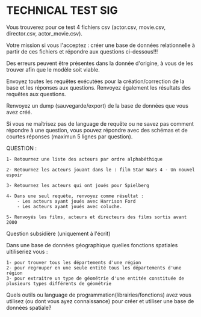 # TECHNICAL TEST SIG

Vous trouverez pour ce test 4 fichiers csv (actor.csv, movie.csv, director.csv, actor_movie.csv).

Votre mission si vous l'acceptez : créer une base de données relationnelle à partir de ces fichiers et répondre aux questions ci-dessous!!!

Des erreurs peuvent être présentes dans la donnée d'origine, à vous de les trouver afin que le modèle soit viable.

Envoyez toutes les requêtes exécutées pour la création/correction de la base et les réponses aux questions.
Renvoyez également les résultats des requêtes aux questions.

Renvoyez un dump (sauvegarde/export) de la base de données que vous avez créé.

Si vous ne maîtrisez pas de language de requête ou ne savez pas comment répondre à une question,
vous pouvez répondre avec des schémas et de courtes réponses (maximun 5 lignes par question).

QUESTION : 

    1- Retournez une liste des acteurs par ordre alphabéthique

    2- Retournez les acteurs jouant dans le : film Star Wars 4 - Un nouvel espoir

    3- Retournez les acteurs qui ont joués pour Spielberg

    4- Dans une seul requète, renvoyez comme résultat : 
        - Les acteurs ayant joués avec Harrison Ford 
        - Les acteurs ayant joués avec coluche.
        
    5- Renvoyés les films, acteurs et directeurs des films sortis avant 2000


Question subsidière (uniquement à l'écrit)

Dans une base de données géographique quelles fonctions spatiales ultiliseriez vous :

    1- pour trouver tous les départements d'une région
    2- pour regrouper en une seule entité tous les départements d'une région
    3- pour extraitre un type de géométrie d'une entitée constituée de plusieurs types différents de géométrie
    

Quels outils ou language de programmation(librairies/fonctions) avez vous utilisez (ou dont vous ayez connaissance) pour créer et utiliser une base de données spatiale?